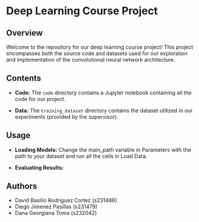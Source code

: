 # Deep Learning Course Project

## Overview

Welcome to the repository for our deep learning course project! This project encompasses both the source code and datasets used for our exploration and implementation of the convolutional neural network architecture.

## Contents

- **Code:** The `code` directory contains a Jupyter notebook containing all the code for our project.

- **Data:** The `training_dataset` directory contains the dataset utilized in our experiments (provided by the supervisor).

## Usage

- **Loading Models:**
  Change the main_path variable in Parameters with the path to your dataset and run all the cells in Load Data.

- **Evaluating Results:**


## Authors

- David Basilio Rodriguez Cortez (s231486)
- Diego Jimenez Pasillas (s231479)
- Dana Georgiana Toma (s232042)
